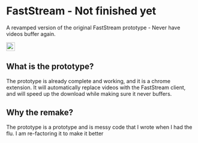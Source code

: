 # FastStream - Not finished yet
A revamped version of the original FastStream prototype - Never have videos buffer again.

<img width="23" alt="screen shot 2018-08-14 at 8 22 57 pm" src="https://user-images.githubusercontent.com/13282284/44125321-e010b57a-9fff-11e8-8004-5ebea5a3cfe7.png">


## What is the prototype?

The prototype is already complete and working, and it is a chrome extension. It will automatically replace videos with the FastStream client, and will speed up the download while making sure it never buffers.

## Why the remake?

The prototype is a prototype and is messy code that I wrote when I had the flu. I am re-factoring it to make it better

